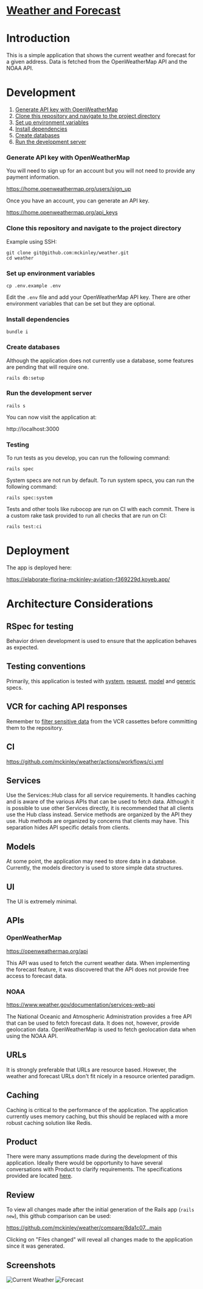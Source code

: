 # [Weather and Forecast](https://elaborate-florina-mckinley-aviation-f369229d.koyeb.app/)

# Introduction
This is a simple application that shows the current weather and forecast for a given address.
Data is fetched from the OpenWeatherMap API and the NOAA API.

# Development
1. [Generate API key with OpenWeatherMap](#generate-api-key-with-openweathermap)
1. [Clone this repository and navigate to the project directory](#clone-this-repository-and-navigate-to-the-project-directory)
1. [Set up environment variables](#set-up-environment-variables)
1. [Install dependencies](#install-dependencies)
1. [Create databases](#create-databases)
1. [Run the development server](#run-the-development-server)

### Generate API key with OpenWeatherMap
You will need to sign up for an account but you will not need to provide any payment information.

https://home.openweathermap.org/users/sign_up

Once you have an account, you can generate an API key.

https://home.openweathermap.org/api_keys

### Clone this repository and navigate to the project directory
Example using SSH:
```
git clone git@github.com:mckinley/weather.git
cd weather
```

### Set up environment variables
```
cp .env.example .env
```
Edit the `.env` file and add your OpenWeatherMap API key.
There are other environment variables that can be set but they are optional.

### Install dependencies
```
bundle i
```

### Create databases
Although the application does not currently use a database, some features are pending that will require one.
```
rails db:setup
```

### Run the development server
```
rails s
```

You can now visit the application at:

http://localhost:3000

### Testing
To run tests as you develop, you can run the following command:
```
rails spec
```

System specs are not run by default.
To run system specs, you can run the following command:
```
rails spec:system
```

Tests and other tools like rubocop are run on CI with each commit.
There is a custom rake task provided to run all checks that are run on CI:
```
rails test:ci
```

# Deployment
The app is deployed here:

https://elaborate-florina-mckinley-aviation-f369229d.koyeb.app/

# Architecture Considerations
## RSpec for testing
Behavior driven development is used to ensure that the application behaves as expected.

## Testing conventions
Primarily, this application is tested with [system](spec/system), [request](spec/requests), [model](spec/models) and [generic](spec/lib) specs.

## VCR for caching API responses
Remember to [filter sensitive data](spec/support/vcr.rb) from the VCR cassettes before committing them to the repository.

## CI
https://github.com/mckinley/weather/actions/workflows/ci.yml

## Services
Use the Services::Hub class for all service requirements.
It handles caching and is aware of the various APIs that can be used to fetch data.
Although it is possible to use other Services directly, it is recommended that all clients use the Hub class instead.
Service methods are organized by the API they use.
Hub methods are organized by concerns that clients may have.
This separation hides API specific details from clients.

## Models
At some point, the application may need to store data in a database.
Currently, the models directory is used to store simple data structures.

## UI
The UI is extremely minimal.

## APIs
### OpenWeatherMap
https://openweathermap.org/api

This API was used to fetch the current weather data.
When implementing the forecast feature, it was discovered that the API does not provide free access to forecast data.

### NOAA
https://www.weather.gov/documentation/services-web-api

The National Oceanic and Atmospheric Administration provides a free API that can be used to fetch forecast data.
It does not, however, provide geolocation data.
OpenWeatherMap is used to fetch geolocation data when using the NOAA API.

## URLs
It is strongly preferable that URLs are resource based.
However, the weather and forecast URLs don't fit nicely in a resource oriented paradigm.

## Caching
Caching is critical to the performance of the application.
The application currently uses memory caching, but this should be replaced with a more robust caching solution like Redis.

## Product
There were many assumptions made during the development of this application.
Ideally there would be opportunity to have several conversations with Product to clarify requirements.
The specifications provided are located [here](docs/Apple%20-%20Ruby%20Coding%20Assessment.pages).

## Review
To view all changes made after the initial generation of the Rails app (`rails new`), this github comparison can be used:

https://github.com/mckinley/weather/compare/8da1c07...main

Clicking on "Files changed" will reveal all changes made to the application since it was generated.

## Screenshots
![Current Weather](docs/Screenshot%202024-09-26%20at%202.01.57 PM.png)
![Forecast](docs/Screenshot%202024-09-26%20at%202.02.33 PM.png)
